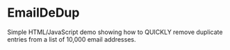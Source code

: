 # EmailDeDup
Simple HTML/JavaScript demo showing how to QUICKLY remove duplicate entries from a list of 10,000 email addresses.

